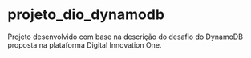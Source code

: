 # projeto_dio_dynamodb
Projeto desenvolvido com base na descrição do desafio do DynamoDB proposta na plataforma Digital Innovation One.
